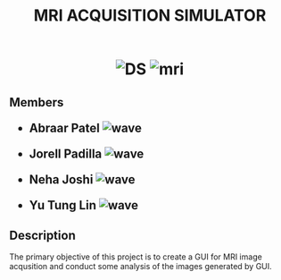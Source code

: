<div id="header" align="center">
  <h1> MRI ACQUISITION SIMULATOR
    <br><br>
    
![DS](https://github.com/a23patel/MATH4322_GroupProject/assets/87881362/6c98b16d-2a54-4690-9b0e-150d38c26024)  ![mri](https://media.giphy.com/media/xRGuaM7FFZSZq/giphy.gif)

</h1>
</div>


<h2>Members
  <ul>
    <li>
    
 Abraar Patel ![wave](https://github.com/a23patel/MATH4322_GroupProject/assets/87881362/5ce44179-2db0-4230-a0fd-14136ddb997a)
 </li>
  <li>
    
Jorell Padilla ![wave](https://github.com/a23patel/MATH4322_GroupProject/assets/87881362/5ce44179-2db0-4230-a0fd-14136ddb997a)
</li>
<li>

Neha Joshi ![wave](https://github.com/a23patel/MATH4322_GroupProject/assets/87881362/5ce44179-2db0-4230-a0fd-14136ddb997a)
</li>
<li>

Yu Tung Lin ![wave](https://github.com/a23patel/MATH4322_GroupProject/assets/87881362/5ce44179-2db0-4230-a0fd-14136ddb997a)
</li>

</ul>
</h2>

<h2> Description </h2>

The primary objective of this project is to create a GUI for MRI image acqusition and conduct some analysis of the images generated by GUI.


  
